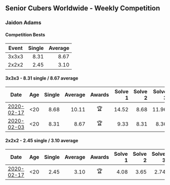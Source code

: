 ## Senior Cubers Worldwide - Weekly Competition
### Jaidon Adams

#### Competition Bests

| Event | Single | Average |
| -- | --: | --: |
| 3x3x3 | 8.31 | 8.67 |
| 2x2x2 | 2.45 | 3.10 |

#### 3x3x3 - 8.31 single / 8.67 average

| Date | Age | Single | Average | Awards | Solve 1 | Solve 2 | Solve 3 | Solve 4 | Solve 5 | Video |
| :--: | :--: | --: | --: | :--: | --: | --: | --: | --: | --: | :-- |
| [2020-02-17](../3x3x3/2020-02-17.md) | <20 | 8.68 | 10.11 | 🏆 | 14.52 | 8.68 | 11.96 | 9.40 | 8.97 | [Link](https://www.facebook.com/events/616423959107229/permalink/620704625345829/) |
| [2020-02-03](../3x3x3/2020-02-03.md) | <20 | 8.31 | 8.67 | 🏆 | 9.33 | 8.31 | 8.36 | - | - | [Link](https://www.facebook.com/jaidon.adams.1/videos/2562434104083122/) |


#### 2x2x2 - 2.45 single / 3.10 average

| Date | Age | Single | Average | Awards | Solve 1 | Solve 2 | Solve 3 | Solve 4 | Solve 5 | Video |
| :--: | :--: | --: | --: | :--: | --: | --: | --: | --: | --: | :-- |
| [2020-02-17](../2x2x2/2020-02-17.md) | <20 | 2.45 | 3.10 | 🏆 | 4.08 | 3.65 | 2.74 | 2.91 | 2.45 | [Link](https://www.facebook.com/events/176704156956327/permalink/180633799896696/) |


<!-- Global site tag (gtag.js) - Google Analytics -->
<script async src="https://www.googletagmanager.com/gtag/js?id=UA-86348435-3">
<script>window.dataLayer = window.dataLayer || []; function gtag() {dataLayer.push(arguments);} gtag('js', new Date()); gtag('config', 'UA-86348435-3');</script>
